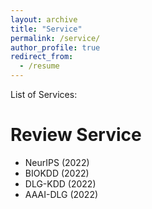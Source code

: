 ```yaml
---
layout: archive
title: "Service"
permalink: /service/
author_profile: true
redirect_from:
  - /resume
---
```


List of Services:

Review Service
======
* NeurIPS  (2022)
* BIOKDD   (2022)
* DLG-KDD  (2022)
* AAAI-DLG (2022)


